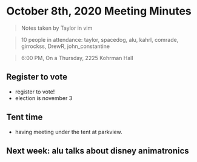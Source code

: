 # October 8th, 2020 Meeting Minutes
> Notes taken by Taylor in vim

> 10 people in attendance: taylor, spacedog, alu, kahrl, comrade, girrockss, DrewR, john_constantine

> 6:00 PM, On a Thursday, 2225 Kohrman Hall

## Register to vote
* register to vote!
* election is november 3


## Tent time
* having meeting under the tent at parkview.


## Next week: alu talks about disney animatronics
